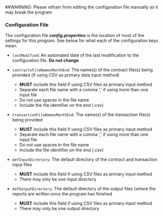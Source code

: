 ##WARNING: Please refrain from editing the configuration file manually as it may break the program

### Configuration File

The configuration file ***config.properties*** is the location of most of the settings for this program. See below for what each of the configuration keys mean.

- `lastModified`: An automated date of the last modification to the configuration file. **Do not change**


- `contractsFileNamesMonthEnd`: The name(s) of the contract file(s) being provided (if using CSV as primary data input method)
    - **MUST** include this field if using CSV files as primary input method
    - Separate each file name with a comma ',' if using more than one input file
    - Do not use spaces in the file name
    - Include the file identifier on the end (.csv)
    
    
- `transactionFileNamesMonthEnd`: The name(s) of the transaction file(s) being provided
    - **MUST** include this field if using CSV files as primary input method
    - Separate each file name with a comma ',' if using more than one input file
    - Do not use spaces in the file name
    - Include the file identifier on the end (.csv)
    
    
- `defInputDirectory`: The default directory of the contract and transaction input files
    - **MUST** include this field if using CSV files as primary input method
    - There may only be one input directory
    
    
- `defOutputDirectory`: The default directory of the output files (where the reports are written once the program has finished
    - **MUST** include this field if using CSV files as primary input method
    - There may only be one output directory